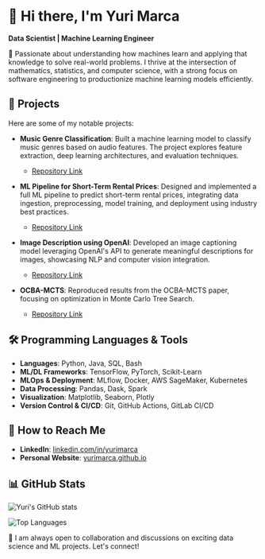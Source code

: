 # 👋 Hi there, I'm Yuri Marca

**Data Scientist | Machine Learning Engineer**

🌟 Passionate about understanding how machines learn and applying that knowledge to solve real-world problems. I thrive at the intersection of mathematics, statistics, and computer science, with a strong focus on software engineering to productionize machine learning models efficiently.

## 🌟 Projects

Here are some of my notable projects:

- **Music Genre Classification**: Built a machine learning model to classify music genres based on audio features. The project explores feature extraction, deep learning architectures, and evaluation techniques.
  - [Repository Link](https://github.com/yurimarca/music_genre_classification)

- **ML Pipeline for Short-Term Rental Prices**: Designed and implemented a full ML pipeline to predict short-term rental prices, integrating data ingestion, preprocessing, model training, and deployment using industry best practices.
  - [Repository Link](https://github.com/yurimarca/build-ml-pipeline-for-short-term-rental-prices)

- **Image Description using OpenAI**: Developed an image captioning model leveraging OpenAI's API to generate meaningful descriptions for images, showcasing NLP and computer vision integration.
  - [Repository Link](https://github.com/yurimarca/image-description-openai)

- **OCBA-MCTS**: Reproduced results from the OCBA-MCTS paper, focusing on optimization in Monte Carlo Tree Search.
  - [Repository Link](https://github.com/yurimarca/ocba-mcts)

## 🛠️ Programming Languages & Tools

- **Languages**: Python, Java, SQL, Bash
- **ML/DL Frameworks**: TensorFlow, PyTorch, Scikit-Learn
- **MLOps & Deployment**: MLflow, Docker, AWS SageMaker, Kubernetes
- **Data Processing**: Pandas, Dask, Spark
- **Visualization**: Matplotlib, Seaborn, Plotly
- **Version Control & CI/CD**: Git, GitHub Actions, GitLab CI/CD

## 💌 How to Reach Me

- **LinkedIn**: [linkedin.com/in/yurimarca](https://www.linkedin.com/in/yurimarca)
- **Personal Website**: [yurimarca.github.io](https://yurimarca.github.io/)

## 📊 GitHub Stats

![Yuri's GitHub stats](https://github-readme-stats.vercel.app/api?username=yurimarca&show_icons=true&theme=radical)

![Top Languages](https://github-readme-stats.vercel.app/api/top-langs/?username=yurimarca&layout=compact&theme=radical)

💪 I am always open to collaboration and discussions on exciting data science and ML projects. Let's connect!

